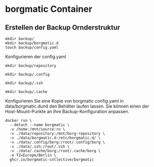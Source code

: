 # borgmatic Container

## Erstellen der Backup Ornderstruktur

```
mkdir backup/
mkdir backup/borgmatic.d
touch backup/config.yaml
```
Konfigurieren der config.yaml
```
mkdir backup/repository
```
```
mkdir backup/.config
```
```
mkdir backup/.ssh
```
```
mkdir backup/.cache
```

Konfigurieren Sie eine Kopie von borgmatic config.yaml in data/borgmatic.dund den Behälter laufen lassen. Sie können einen der Host-Mount-Punkte an Ihre Backup-Konfiguration anpassen.
```
docker run \
  --detach --name borgmatic \
  -v /home:/mnt/source:ro \
  -v ./data/repository:/mnt/borg-repository \
  -v ./data/borgmatic.d:/etc/borgmatic.d/ \
  -v ./data/.config/borg:/root/.config/borg \
  -v ./data/.ssh:/root/.ssh \
  -v ./data/.cache/borg:/root/.cache/borg \
  -e TZ=Europe/Berlin \
  ghcr.io/borgmatic-collective/borgmatic
```
